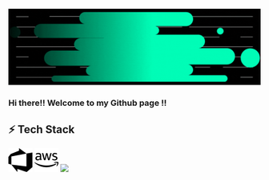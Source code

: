 <a href="https://www.linkedin.com/in/kamarajsivva/" rel="some text">![](https://github.com/ksivva/ksivva/blob/master/github_banner.gif)</a>

### Hi there!! Welcome to my Github page !!

## ⚡ Tech Stack
<img src="./azuredevops.svg" /> <img src="./amazonaws.svg">
<img
  src="https://github-readme-stats.vercel.app/api?username=ksivva&count_private=true&icon_color=FD9047&custom_title=Kamaraj's+GitHub+Stats&show_icons=true&theme=dark&count_private=true"
/>

